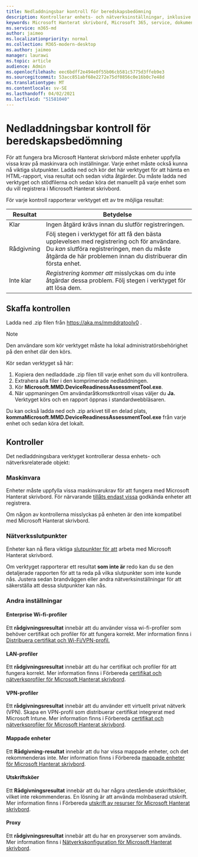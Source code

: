 ```yaml
---
title: Nedladdningsbar kontroll för beredskapsbedömning
description: Kontrollerar enhets- och nätverksinställningar, inklusive obligatoriska slutpunkter
keywords: Microsoft Hanterat skrivbord, Microsoft 365, service, dokumentation
ms.service: m365-md
author: jaimeo
ms.localizationpriority: normal
ms.collection: M365-modern-desktop
ms.author: jaimeo
manager: laurawi
ms.topic: article
audience: Admin
ms.openlocfilehash: eec6bdff2e494e0f55b06cb581c5775d3ffeb9e3
ms.sourcegitcommit: 53acc851abf68e2272e75df0856c0e16b0c7e48d
ms.translationtype: MT
ms.contentlocale: sv-SE
ms.lasthandoff: 04/02/2021
ms.locfileid: "51581040"
---
```

# <a name="downloadable-readiness-assessment-checker"></a>Nedladdningsbar kontroll för beredskapsbedömning

För att fungera bra Microsoft Hanterat skrivbord måste enheter uppfylla vissa krav på maskinvara och inställningar. Varje enhet måste också kunna nå viktiga slutpunkter. Ladda ned och kör det här verktyget för att hämta en HTML-rapport, visa resultat och sedan vidta åtgärder. Du måste ladda ned verktyget och stödfilerna och sedan köra det manuellt på varje enhet som du vill registrera i Microsoft Hanterat skrivbord.

För varje kontroll rapporterar verktyget ett av tre möjliga resultat:


|Resultat  |Betydelse  |
|---------|---------|
|Klar     | Ingen åtgärd krävs innan du slutför registreringen.        |
|Rådgivning    | Följ stegen i verktyget för att få den bästa upplevelsen med registrering och för användare. Du *kan* slutföra registreringen, men du måste åtgärda de här problemen innan du distribuerar din första enhet.        |
|Inte klar | *Registrering kommer att* misslyckas om du inte åtgärdar dessa problem. Följ stegen i verktyget för att lösa dem.        |

## <a name="obtain-the-checker"></a>Skaffa kontrollen

Ladda ned .zip filen från https://aka.ms/mmddratoolv0 .

> [!NOTE]
> Den användare som kör verktyget måste ha lokal administratörsbehörighet på den enhet där den körs.

 Kör sedan verktyget så här:

1. Kopiera den nedladdade .zip filen till varje enhet som du vill kontrollera.
2. Extrahera alla filer i den komprimerade nedladdningen.
3. Kör **Microsoft.MMD.DeviceReadinessAssessmentTool.exe**.
4. När uppmaningen Om användaråtkomstkontroll visas väljer du **Ja.** Verktyget körs och en rapport öppnas i standardwebbläsaren.

Du kan också ladda ned och .zip arkivet till en delad plats, **kommaMicrosoft.MMD.DeviceReadinessAssessmentTool.exe** från varje enhet och sedan köra det lokalt.


## <a name="checks"></a>Kontroller

Det nedladdningsbara verktyget kontrollerar dessa enhets- och nätverksrelaterade objekt:

### <a name="hardware"></a>Maskinvara

Enheter måste uppfylla vissa maskinvarukrav för att fungera med Microsoft Hanterat skrivbord. För närvarande [tillåts endast vissa](../service-description/device-list.md) godkända enheter att registrera. 

Om någon av kontrollerna misslyckas på enheten är den inte kompatibel med Microsoft Hanterat skrivbord.

### <a name="network-endpoints"></a>Nätverksslutpunkter

Enheter kan nå flera viktiga [slutpunkter för att](network.md) arbeta med Microsoft Hanterat skrivbord.

Om verktyget rapporterar ett resultat **som inte är** redo kan du se den detaljerade rapporten för att ta reda på vilka slutpunkter som inte kunde nås. Justera sedan brandväggen eller andra nätverksinställningar för att säkerställa att dessa slutpunkter kan nås.

### <a name="other-settings"></a>Andra inställningar

#### <a name="enterprise-wi-fi-profiles"></a>Enterprise Wi-fi-profiler

Ett **rådgivningsresultat** innebär att du använder vissa wi-fi-profiler som behöver certifikat och profiler för att fungera korrekt. Mer information finns i [Distribuera certifikat och Wi-Fi/VPN-profil.](certs-wifi-lan.md#deploy-certificates-and-wi-fivpn-profile)

#### <a name="lan-profiles"></a>LAN-profiler

Ett **rådgivningsresultat** innebär att du har certifikat och profiler för att fungera korrekt. Mer information finns i Förbereda [certifikat och nätverksprofiler för Microsoft Hanterat skrivbord](certs-wifi-lan.md).

#### <a name="vpn-profiles"></a>VPN-profiler

Ett **rådgivningsresultat** innebär att du använder ett virtuellt privat nätverk (VPN). Skapa en VPN-profil som distribuerar certifikat integrerat med Microsoft Intune. Mer information finns i Förbereda [certifikat och nätverksprofiler för Microsoft Hanterat skrivbord](certs-wifi-lan.md).

#### <a name="mapped-drives"></a>Mappade enheter

Ett **Rådgivning-resultat** innebär att du har vissa mappade enheter, och det rekommenderas inte. Mer information finns i Förbereda [mappade enheter för Microsoft Hanterat skrivbord](mapped-drives.md).

#### <a name="print-queues"></a>Utskriftsköer

Ett **Rådgivningsresultat** innebär att du har några utestående utskriftsköer, vilket inte rekommenderas. En lösning är att använda molnbaserad utskrift. Mer information finns i Förbereda [utskrift av resurser för Microsoft Hanterat skrivbord](printing.md).

#### <a name="proxies"></a>Proxy

Ett **rådgivningsresultat** innebär att du har en proxyserver som används. Mer information finns i [Nätverkskonfiguration för Microsoft Hanterat skrivbord](network.md).

